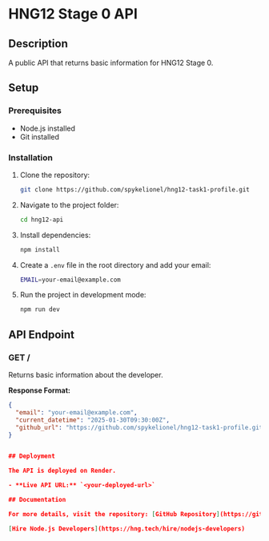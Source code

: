 # HNG12 Stage 0 API

## Description

A public API that returns basic information for HNG12 Stage 0.

## Setup

### Prerequisites

- Node.js installed
- Git installed

### Installation

1. Clone the repository:

   ```sh
   git clone https://github.com/spykelionel/hng12-task1-profile.git
   ```

2. Navigate to the project folder:

   ```sh
   cd hng12-api
   ```

3. Install dependencies:

   ```sh
   npm install
   ```

4. Create a `.env` file in the root directory and add your email:

   ```sh
   EMAIL=your-email@example.com
   ```

5. Run the project in development mode:

   ```sh
   npm run dev
   ```

## API Endpoint

### GET /

Returns basic information about the developer.

**Response Format:**

```json
{
  "email": "your-email@example.com",
  "current_datetime": "2025-01-30T09:30:00Z",
  "github_url": "https://github.com/spykelionel/hng12-task1-profile.git"
}


## Deployment

The API is deployed on Render.

- **Live API URL:** `<your-deployed-url>`

## Documentation

For more details, visit the repository: [GitHub Repository](https://github.com/spykelionel/hng12-task1-profile.git# Related Links

[Hire Node.js Developers](https://hng.tech/hire/nodejs-developers)

```
